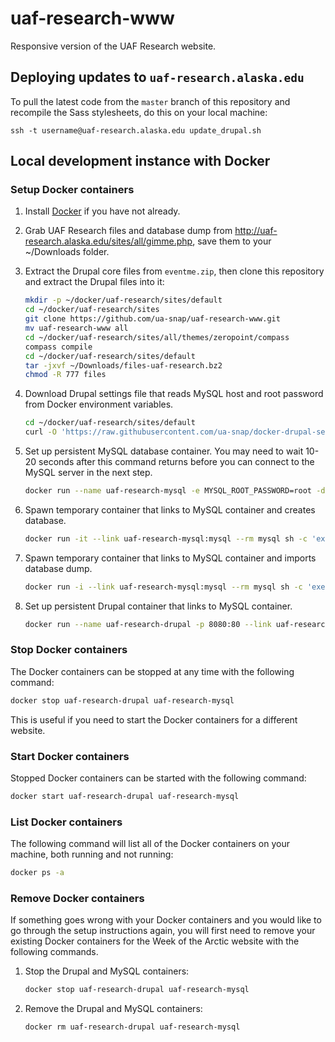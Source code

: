 # uaf-research-www

Responsive version of the UAF Research website.

## Deploying updates to `uaf-research.alaska.edu`

To pull the latest code from the `master` branch of this repository and recompile the Sass stylesheets, do this on your local machine:

`ssh -t username@uaf-research.alaska.edu update_drupal.sh`

## Local development instance with Docker

### Setup Docker containers

1. Install [Docker](https://www.docker.com/) if you have not already.

1. Grab UAF Research files and database dump from http://uaf-research.alaska.edu/sites/all/gimme.php, save them to your ~/Downloads folder.

1. Extract the Drupal core files from `eventme.zip`, then clone this repository and extract the Drupal files into it:

   ```bash
   mkdir -p ~/docker/uaf-research/sites/default
   cd ~/docker/uaf-research/sites
   git clone https://github.com/ua-snap/uaf-research-www.git
   mv uaf-research-www all
   cd ~/docker/uaf-research/sites/all/themes/zeropoint/compass
   compass compile
   cd ~/docker/uaf-research/sites/default
   tar -jxvf ~/Downloads/files-uaf-research.bz2
   chmod -R 777 files
   ```

1. Download Drupal settings file that reads MySQL host and root password from Docker environment variables.

   ```bash
   cd ~/docker/uaf-research/sites/default
   curl -O 'https://raw.githubusercontent.com/ua-snap/docker-drupal-settings/master/settings.php'
   ```

1. Set up persistent MySQL database container. You may need to wait 10-20 seconds after this command returns before you can connect to the MySQL server in the next step.

   ```bash
   docker run --name uaf-research-mysql -e MYSQL_ROOT_PASSWORD=root -d mysql:latest
   ```

1. Spawn temporary container that links to MySQL container and creates database.

   ```bash
   docker run -it --link uaf-research-mysql:mysql --rm mysql sh -c 'exec mysql \-h "$MYSQL_PORT_3306_TCP_ADDR" -P "$MYSQL_PORT_3306_TCP_PORT" -uroot -p"$MYSQL_ENV_MYSQL_ROOT_PASSWORD" -e "CREATE DATABASE drupal7;"'
   ```

1. Spawn temporary container that links to MySQL container and imports database dump.

   ```bash
   docker run -i --link uaf-research-mysql:mysql --rm mysql sh -c 'exec mysql \-h "$MYSQL_PORT_3306_TCP_ADDR" -P "$MYSQL_PORT_3306_TCP_PORT" -uroot -p"$MYSQL_ENV_MYSQL_ROOT_PASSWORD" drupal7' < ~/Downloads/uaf-research.sql
   ```

1. Set up persistent Drupal container that links to MySQL container.

   ```bash
   docker run --name uaf-research-drupal -p 8080:80 --link uaf-research-mysql:mysql -v ~/docker/uaf-research/sites:/var/www/html/sites -d drupal:7
   ```

### Stop Docker containers

The Docker containers can be stopped at any time with the following command:

```bash
docker stop uaf-research-drupal uaf-research-mysql
```

This is useful if you need to start the Docker containers for a different website.

### Start Docker containers

Stopped Docker containers can be started with the following command:

```bash
docker start uaf-research-drupal uaf-research-mysql
```

### List Docker containers

The following command will list all of the Docker containers on your machine, both running and not running:

```bash
docker ps -a
```

### Remove Docker containers

If something goes wrong with your Docker containers and you would like to go through the setup instructions again, you will first need to remove your existing Docker containers for the Week of the Arctic website with the following commands.

1. Stop the Drupal and MySQL containers:

   ```bash
   docker stop uaf-research-drupal uaf-research-mysql
   ```

1. Remove the Drupal and MySQL containers:

   ```bash
   docker rm uaf-research-drupal uaf-research-mysql
   ```
